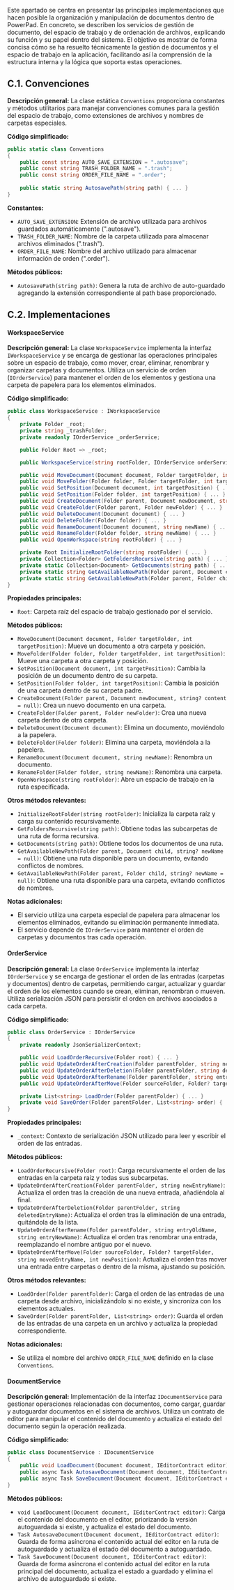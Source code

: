 Este apartado se centra en presentar las principales implementaciones que hacen posible la organización y manipulación de documentos dentro de PowerPad. En concreto, se describen los servicios de gestión de documento, del espacio de trabajo y de ordenación de archivos, explicando su función y su papel dentro del sistema. El objetivo es mostrar de forma concisa cómo se ha resuelto técnicamente la gestión de documentos y el espacio de trabajo en la aplicación, facilitando así la comprensión de la estructura interna y la lógica que soporta estas operaciones.

## C.1. Convenciones
**Descripción general:**
La clase estática `Conventions` proporciona constantes y métodos utilitarios para manejar convenciones comunes para la gestión del espacio de trabajo, como extensiones de archivos y nombres de carpetas especiales.

**Código simplificado:**
```csharp
public static class Conventions
{
    public const string AUTO_SAVE_EXTENSION = ".autosave";
    public const string TRASH_FOLDER_NAME = ".trash";
    public const string ORDER_FILE_NAME = ".order";
    
    public static string AutosavePath(string path) { ... }
}
```

**Constantes:**

- `AUTO_SAVE_EXTENSION`: Extensión de archivo utilizada para archivos guardados automáticamente (".autosave").
- `TRASH_FOLDER_NAME`: Nombre de la carpeta utilizada para almacenar archivos eliminados (".trash").
- `ORDER_FILE_NAME`: Nombre del archivo utilizado para almacenar información de orden (".order").

**Métodos públicos:**

- `AutosavePath(string path)`: Genera la ruta de archivo de auto-guardado agregando la extensión correspondiente al path base proporcionado.

## C.2. Implementaciones

#### WorkspaceService
**Descripción general:**
La clase `WorkspaceService` implementa la interfaz `IWorkspaceService` y se encarga de gestionar las operaciones principales sobre un espacio de trabajo, como mover, crear, eliminar, renombrar y organizar carpetas y documentos. Utiliza un servicio de orden (`IOrderService`) para mantener el orden de los elementos y gestiona una carpeta de papelera para los elementos eliminados.

**Código simplificado:**
```csharp
public class WorkspaceService : IWorkspaceService
{
    private Folder _root;
    private string _trashFolder;
    private readonly IOrderService _orderService;

    public Folder Root => _root;

    public WorkspaceService(string rootFolder, IOrderService orderService) { ... }

    public void MoveDocument(Document document, Folder targetFolder, int targetPosition) { ... }
    public void MoveFolder(Folder folder, Folder targetFolder, int targetPosition) { ... }
    public void SetPosition(Document document, int targetPosition) { ... }
    public void SetPosition(Folder folder, int targetPosition) { ... }
    public void CreateDocument(Folder parent, Document newDocument, string? content = null) { ... }
    public void CreateFolder(Folder parent, Folder newFolder) { ... }
    public void DeleteDocument(Document document) { ... }
    public void DeleteFolder(Folder folder) { ... }
    public void RenameDocument(Document document, string newName) { ... }
    public void RenameFolder(Folder folder, string newName) { ... }
    public void OpenWorkspace(string rootFolder) { ... }

    private Root InitializeRootFolder(string rootFolder) { ... }
    private Collection<Folder> GetFoldersRecursive(string path) { ... }
    private static Collection<Document> GetDocuments(string path) { ... }
    private static string GetAvailableNewPath(Folder parent, Document child, string? newName = null) { ... }
    private static string GetAvailableNewPath(Folder parent, Folder child, string? newName = null) { ... }
}
```

**Propiedades principales:**

- `Root`: Carpeta raíz del espacio de trabajo gestionado por el servicio.

**Métodos públicos:**

- `MoveDocument(Document document, Folder targetFolder, int targetPosition)`: Mueve un documento a otra carpeta y posición.
- `MoveFolder(Folder folder, Folder targetFolder, int targetPosition)`: Mueve una carpeta a otra carpeta y posición.
- `SetPosition(Document document, int targetPosition)`: Cambia la posición de un documento dentro de su carpeta.
- `SetPosition(Folder folder, int targetPosition)`: Cambia la posición de una carpeta dentro de su carpeta padre.
- `CreateDocument(Folder parent, Document newDocument, string? content = null)`: Crea un nuevo documento en una carpeta.
- `CreateFolder(Folder parent, Folder newFolder)`: Crea una nueva carpeta dentro de otra carpeta.
- `DeleteDocument(Document document)`: Elimina un documento, moviéndolo a la papelera.
- `DeleteFolder(Folder folder)`: Elimina una carpeta, moviéndola a la papelera.
- `RenameDocument(Document document, string newName)`: Renombra un documento.
- `RenameFolder(Folder folder, string newName)`: Renombra una carpeta.
- `OpenWorkspace(string rootFolder)`: Abre un espacio de trabajo en la ruta especificada.

**Otros métodos relevantes:**

- `InitializeRootFolder(string rootFolder)`: Inicializa la carpeta raíz y carga su contenido recursivamente.
- `GetFoldersRecursive(string path)`: Obtiene todas las subcarpetas de una ruta de forma recursiva.
- `GetDocuments(string path)`: Obtiene todos los documentos de una ruta.
- `GetAvailableNewPath(Folder parent, Document child, string? newName = null)`: Obtiene una ruta disponible para un documento, evitando conflictos de nombres.
- `GetAvailableNewPath(Folder parent, Folder child, string? newName = null)`: Obtiene una ruta disponible para una carpeta, evitando conflictos de nombres.

**Notas adicionales:**

- El servicio utiliza una carpeta especial de papelera para almacenar los elementos eliminados, evitando su eliminación permanente inmediata.
- El servicio depende de `IOrderService` para mantener el orden de carpetas y documentos tras cada operación.

#### OrderService
**Descripción general:**
La clase `OrderService` implementa la interfaz `IOrderService` y se encarga de gestionar el orden de las entradas (carpetas y documentos) dentro de carpetas, permitiendo cargar, actualizar y guardar el orden de los elementos cuando se crean, eliminan, renombran o mueven. Utiliza serialización JSON para persistir el orden en archivos asociados a cada carpeta.

**Código simplificado:**
```csharp
public class OrderService : IOrderService
{
    private readonly JsonSerializerContext;

    public void LoadOrderRecursive(Folder root) { ... }
    public void UpdateOrderAfterCreation(Folder parentFolder, string newEntryName) { ... }
    public void UpdateOrderAfterDeletion(Folder parentFolder, string deletedEntryName) { ... }
    public void UpdateOrderAfterRename(Folder parentFolder, string entryOldName, string entryNewName) { ... }
    public void UpdateOrderAfterMove(Folder sourceFolder, Folder? targetFolder, string movedEntryName, int newPosition) { ... }

    private List<string> LoadOrder(Folder parentFolder) { ... }
    private void SaveOrder(Folder parentFolder, List<string> order) { ... }
}
```

**Propiedades principales:**

- `_context`: Contexto de serialización JSON utilizado para leer y escribir el orden de las entradas.

**Métodos públicos:**

- `LoadOrderRecursive(Folder root)`: Carga recursivamente el orden de las entradas en la carpeta raíz y todas sus subcarpetas.
- `UpdateOrderAfterCreation(Folder parentFolder, string newEntryName)`: Actualiza el orden tras la creación de una nueva entrada, añadiéndola al final.
- `UpdateOrderAfterDeletion(Folder parentFolder, string deletedEntryName)`: Actualiza el orden tras la eliminación de una entrada, quitándola de la lista.
- `UpdateOrderAfterRename(Folder parentFolder, string entryOldName, string entryNewName)`: Actualiza el orden tras renombrar una entrada, reemplazando el nombre antiguo por el nuevo.
- `UpdateOrderAfterMove(Folder sourceFolder, Folder? targetFolder, string movedEntryName, int newPosition)`: Actualiza el orden tras mover una entrada entre carpetas o dentro de la misma, ajustando su posición.

**Otros métodos relevantes:**

- `LoadOrder(Folder parentFolder)`: Carga el orden de las entradas de una carpeta desde archivo, inicializándolo si no existe, y sincroniza con los elementos actuales.
- `SaveOrder(Folder parentFolder, List<string> order)`: Guarda el orden de las entradas de una carpeta en un archivo y actualiza la propiedad correspondiente.

**Notas adicionales:**

- Se utiliza el nombre del archivo `ORDER_FILE_NAME` definido en la clase `Conventions`.

#### DocumentService
**Descripción general:**
Implementación de la interfaz `IDocumentService` para gestionar operaciones relacionadas con documentos, como cargar, guardar y autoguardar documentos en el sistema de archivos. Utiliza un contrato de editor para manipular el contenido del documento y actualiza el estado del documento según la operación realizada.

**Código simplificado:**
```csharp
public class DocumentService : IDocumentService
{
    public void LoadDocument(Document document, IEditorContract editor) { ... }
    public async Task AutosaveDocument(Document document, IEditorContract editor) { ... }
    public async Task SaveDocument(Document document, IEditorContract editor) { ... }
}
```

**Métodos públicos:**

- `void LoadDocument(Document document, IEditorContract editor)`: Carga el contenido del documento en el editor, priorizando la versión autoguardada si existe, y actualiza el estado del documento.
- `Task AutosaveDocument(Document document, IEditorContract editor)`: Guarda de forma asíncrona el contenido actual del editor en la ruta de autoguardado y actualiza el estado del documento a autoguardado.
- `Task SaveDocument(Document document, IEditorContract editor)`: Guarda de forma asíncrona el contenido actual del editor en la ruta principal del documento, actualiza el estado a guardado y elimina el archivo de autoguardado si existe.
